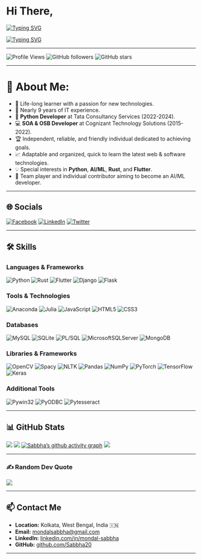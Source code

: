 
# Hi There,

[![Typing SVG](https://readme-typing-svg.demolab.com?font=Delius+Unicase&weight=800&size=35&duration=3000&pause=10&color=D4F6F7&vCenter=true&random=false&width=1080&lines=I+am+Sabbha+Mondal+%F0%9F%91%8B)](https://git.io/typing-svg)

[![Typing SVG](https://readme-typing-svg.demolab.com?font=Delius+Unicase&size=30&duration=3000&pause=10&color=D4F6F7&vCenter=true&random=false&width=1080&height=50&lines=Python+Developer.;Automation+Tool+Developer.;Desktop+App+Developer.;Mobile+App+Developer.;AI%2FML+Ops+Developer)](https://git.io/typing-svg)

---

![Profile Views](https://komarev.com/ghpvc/?username=Sabbha20&style=flat-square)
![GitHub followers](https://img.shields.io/github/followers/Sabbha20?label=Follow&style=social)
![GitHub stars](https://img.shields.io/github/stars/Sabbha20?label=Stars&style=social)

---


# 💫 About Me:

- 🌱 Life-long learner with a passion for new technologies.
- 💼 Nearly 9 years of IT experience.
- 🐍 **Python Developer** at Tata Consultancy Services (2022-2024).
- 💻 **SOA & OSB Developer** at Cognizant Technology Solutions (2015-2022).
- 🏆 Independent, reliable, and friendly individual dedicated to achieving goals.
- 📈 Adaptable and organized, quick to learn the latest web & software technologies.
- 💡 Special interests in **Python**, **AI/ML**, **Rust**, and **Flutter**.
- 🤝 Team player and individual contributor aiming to become an AI/ML developer.

---

## 🌐 Socials

[![Facebook](https://img.shields.io/badge/Facebook-%231877F2.svg?logo=Facebook&logoColor=white)](https://facebook.com/sabbhasachi.mondal)
[![LinkedIn](https://img.shields.io/badge/LinkedIn-%230077B5.svg?logo=linkedin&logoColor=white)](https://linkedin.com/in/mondal-sabbha)
[![Twitter](https://img.shields.io/badge/Twitter-%231DA1F2.svg?logo=Twitter&logoColor=white)](https://twitter.com/mondal_sabbha)

---

## 🛠 Skills

### Languages & Frameworks
![Python](https://img.shields.io/badge/python-3670A0?style=plastic&logo=python&logoColor=ffdd54)
![Rust](https://img.shields.io/badge/rust-%23000000.svg?style=plastic&logo=rust&logoColor=white)
![Flutter](https://img.shields.io/badge/Flutter-%2302569B.svg?style=plastic&logo=Flutter&logoColor=white)
![Django](https://img.shields.io/badge/django-%23092E20.svg?style=plastic&logo=django&logoColor=white)
![Flask](https://img.shields.io/badge/flask-%23000.svg?style=plastic&logo=flask&logoColor=white)

### Tools & Technologies
![Anaconda](https://img.shields.io/badge/Anaconda-%2344A833.svg?style=plastic&logo=anaconda&logoColor=white)
![Julia](https://img.shields.io/badge/-Julia-9558B2?style=plastic&logo=julia&logoColor=white)
![JavaScript](https://img.shields.io/badge/javascript-%23323330.svg?style=plastic&logo=javascript&logoColor=%23F7DF1E)
![HTML5](https://img.shields.io/badge/HTML5-E34F26?style=plastic&logo=html5&logoColor=white)
![CSS3](https://img.shields.io/badge/CSS3-1572B6?style=plastic&logo=css3&logoColor=white)

### Databases
![MySQL](https://img.shields.io/badge/mysql-%2300000f.svg?style=plastic&logo=mysql&logoColor=white)
![SQLite](https://img.shields.io/badge/sqlite-%2307405e.svg?style=plastic&logo=sqlite&logoColor=white)
![PL/SQL](https://img.shields.io/badge/PL--SQL-003B57?style=plastic&logo=oracle&logoColor=white)
![MicrosoftSQLServer](https://img.shields.io/badge/Microsoft%20SQL%20Server-CC2927?style=plastic&logo=microsoft%20sql%20server&logoColor=white)
![MongoDB](https://img.shields.io/badge/MongoDB-%234ea94b.svg?style=plastic&logo=mongodb&logoColor=white)

### Libraries & Frameworks
![OpenCV](https://img.shields.io/badge/OpenCV-5C3EE8?style=plastic&logo=opencv&logoColor=white)
![Spacy](https://img.shields.io/badge/Spacy-09A3D5?style=plastic&logo=spacy&logoColor=white) 
![NLTK](https://img.shields.io/badge/NLTK-0276C9?style=plastic&logo=nltk&logoColor=white) 
![Pandas](https://img.shields.io/badge/pandas-%23150458.svg?style=plastic&logo=pandas&logoColor=white)
![NumPy](https://img.shields.io/badge/numpy-%23013243.svg?style=plastic&logo=numpy&logoColor=white)
![PyTorch](https://img.shields.io/badge/PyTorch-%23EE4C2C.svg?style=plastic&logo=PyTorch&logoColor=white)
![TensorFlow](https://img.shields.io/badge/TensorFlow-%23FF6F00.svg?style=plastic&logo=TensorFlow&logoColor=white)
![Keras](https://img.shields.io/badge/Keras-%23D00000.svg?style=plastic&logo=Keras&logoColor=white)

### Additional Tools
![Pywin32](https://img.shields.io/badge/Pywin32-4A90E2?style=plastic&logo=windows&logoColor=white)
![PyODBC](https://img.shields.io/badge/PyODBC-0277BD?style=plastic&logo=microsoft&logoColor=white)
![Pytesseract](https://img.shields.io/badge/Pytesseract-FFCA28?style=plastic&logo=google&logoColor=white)

---

## 📊 GitHub Stats

![](https://github-readme-stats.vercel.app/api?username=Sabbha20&theme=ayu-mirage&hide_border=false&include_all_commits=true&count_private=true) 
![](https://github-readme-streak-stats.herokuapp.com/?user=Sabbha20&theme=ayu-mirage&hide_border=false) 
[![Sabbha’s github activity graph](https://github-readme-activity-graph.vercel.app/graph?username=Sabbha20&theme=github-compact&days=50)](https://github.com/Sabbha20/github-readme-activity-graph)
![](https://github-readme-stats.vercel.app/api/top-langs/?username=Sabbha20&theme=ayu-mirage&hide_border=false&include_all_commits=true&count_private=true&layout=compact) 

---

### ✍️ Random Dev Quote

![](https://quotes-github-readme.vercel.app/api?type=horizontal&theme=tokyonight)

---

## 📫 Contact Me

- **Location:** Kolkata, West Bengal, India 🇮🇳
- **Email:** [mondalsabbha@gmail.com](mailto:mondalsabbha@gmail.com)
- **LinkedIn:** [linkedin.com/in/mondal-sabbha](https://www.linkedin.com/in/mondal-sabbha/)
- **GitHub:** [github.com/Sabbha20](https://github.com/Sabbha20)

---
